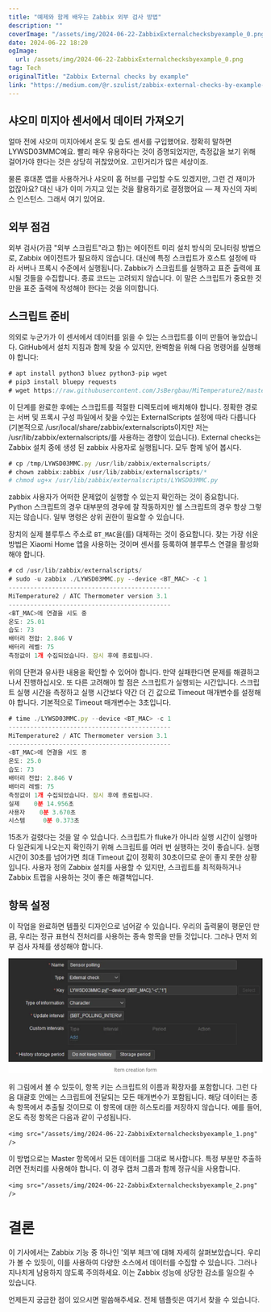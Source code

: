 ```yaml
---
title: "예제와 함께 배우는 Zabbix 외부 검사 방법"
description: ""
coverImage: "/assets/img/2024-06-22-ZabbixExternalchecksbyexample_0.png"
date: 2024-06-22 18:20
ogImage: 
  url: /assets/img/2024-06-22-ZabbixExternalchecksbyexample_0.png
tag: Tech
originalTitle: "Zabbix External checks by example"
link: "https://medium.com/@r.szulist/zabbix-external-checks-by-example-b9d8bd5ebaaf"
---
```



## 샤오미 미지아 센서에서 데이터 가져오기

얼마 전에 샤오미 미지아에서 온도 및 습도 센서를 구입했어요. 정확히 말하면 LYWSD03MMC예요. 빨리 매우 유용하다는 것이 증명되었지만, 측정값을 보기 위해 걸어가야 한다는 것은 상당히 귀찮았어요. 고민거리가 많은 세상이죠.

물론 휴대폰 앱을 사용하거나 샤오미 홈 허브를 구입할 수도 있겠지만, 그런 건 재미가 없잖아요? 대신 내가 이미 가지고 있는 것을 활용하기로 결정했어요 — 제 자신의 자비스 인스턴스. 그래서 여기 있어요.

## 외부 점검

<div class="content-ad"></div>

외부 검사(가끔 "외부 스크립트"라고 함)는 에이전트 미리 설치 방식의 모니터링 방법으로, Zabbix 에이전트가 필요하지 않습니다. 대신에 특정 스크립트가 호스트 설정에 따라 서버나 프록시 수준에서 실행됩니다. Zabbix가 스크립트를 실행하고 표준 출력에 표시될 것들을 수집합니다. 종료 코드는 고려되지 않습니다. 이 말은 스크립트가 중요한 것만을 표준 출력에 작성해야 한다는 것을 의미합니다.

## 스크립트 준비

의외로 누군가가 이 센서에서 데이터를 읽을 수 있는 스크립트를 이미 만들어 놓았습니다. GitHub에서 설치 지침과 함께 찾을 수 있지만, 완벽함을 위해 다음 명령어를 실행해야 합니다:

```js
# apt install python3 bluez python3-pip wget
# pip3 install bluepy requests
# wget https://raw.githubusercontent.com/JsBergbau/MiTemperature2/master/LYWSD03MMC.py -O /tmp/LYWSD03MMC.py
```

<div class="content-ad"></div>

이 단계를 완료한 후에는 스크립트를 적절한 디렉토리에 배치해야 합니다. 정확한 경로는 서버 및 프록시 구성 파일에서 찾을 수있는 ExternalScripts 설정에 따라 다릅니다 (기본적으로 /usr/local/share/zabbix/externalscripts이지만 저는 /usr/lib/zabbix/externalscripts/를 사용하는 경향이 있습니다). External checks는 Zabbix 설치 중에 생성 된 zabbix 사용자로 실행됩니다. 모두 함께 넣어 봅시다.

```js
# cp /tmp/LYWSD03MMC.py /usr/lib/zabbix/externalscripts/
# chown zabbix:zabbix /usr/lib/zabbix/externalscripts/*
# chmod ug+x /usr/lib/zabbix/externalscripts/LYWSD03MMC.py
```

zabbix 사용자가 어떠한 문제없이 실행할 수 있는지 확인하는 것이 중요합니다. Python 스크립트의 경우 대부분의 경우에 잘 작동하지만 쉘 스크립트의 경우 항상 그렇지는 않습니다. 일부 명령은 상위 권한이 필요할 수 있습니다.

장치의 실제 블루투스 주소로 `BT_MAC`을(를) 대체하는 것이 중요합니다. 찾는 가장 쉬운 방법은 Xiaomi Home 앱을 사용하는 것이며 센서를 등록하여 블루투스 연결을 활성화해야 합니다.

<div class="content-ad"></div>

```js
# cd /usr/lib/zabbix/externalscripts/
# sudo -u zabbix ./LYWSD03MMC.py --device <BT_MAC> -c 1
---------------------------------------------
MiTemperature2 / ATC Thermometer version 3.1
---------------------------------------------
<BT_MAC>에 연결을 시도 중
온도: 25.01
습도: 73
배터리 전압: 2.846 V
배터리 레벨: 75
측정값이 1개 수집되었습니다. 잠시 후에 종료됩니다.
```

위의 단편과 유사한 내용을 확인할 수 있어야 합니다. 만약 실패한다면 문제를 해결하고 나서 진행하십시오. 또 다른 고려해야 할 점은 스크립트가 실행되는 시간입니다. 스크립트 실행 시간을 측정하고 실행 시간보다 약간 더 긴 값으로 Timeout 매개변수를 설정해야 합니다. 기본적으로 Timeout 매개변수는 3초입니다. 

```js
# time ./LYWSD03MMC.py --device <BT_MAC> -c 1
---------------------------------------------
MiTemperature2 / ATC Thermometer version 3.1
---------------------------------------------
<BT_MAC>에 연결을 시도 중
온도: 25.0
습도: 73
배터리 전압: 2.846 V
배터리 레벨: 75
측정값이 1개 수집되었습니다. 잠시 후에 종료됩니다.
실제    0분 14.956초
사용자    0분 3.670초
시스템     0분 0.373초
```

15초가 걸렸다는 것을 알 수 있습니다. 스크립트가 fluke가 아니라 실행 시간이 실행마다 일관되게 나오는지 확인하기 위해 스크립트를 여러 번 실행하는 것이 좋습니다. 실행 시간이 30초를 넘어가면 최대 Timeout 값이 정확히 30초이므로 운이 좋지 못한 상황입니다. 사용자 정의 Zabbix 설치를 사용할 수 있지만, 스크립트를 최적화하거나 Zabbix 트랩을 사용하는 것이 좋은 해결책입니다.


<div class="content-ad"></div>

## 항목 설정

이 작업을 완료하면 템플릿 디자인으로 넘어갈 수 있습니다. 우리의 출력물이 평문인 만큼, 우리는 정규 표현식 전처리를 사용하는 종속 항목을 만들 것입니다. 그러나 먼저 외부 검사 자체를 생성해야 합니다.

![image](/assets/img/2024-06-22-ZabbixExternalchecksbyexample_0.png)

위 그림에서 볼 수 있듯이, 항목 키는 스크립트의 이름과 확장자를 포함합니다. 그런 다음 대괄호 안에는 스크립트에 전달되는 모든 매개변수가 포함됩니다. 해당 데이터는 종속 항목에서 추출될 것이므로 이 항목에 대한 히스토리를 저장하지 않습니다. 예를 들어, 온도 측정 항목은 다음과 같이 구성됩니다.

<div class="content-ad"></div>

`<img src="/assets/img/2024-06-22-ZabbixExternalchecksbyexample_1.png" />`

이 방법으로는 Master 항목에서 모든 데이터를 그대로 복사합니다. 특정 부분만 추출하려면 전처리를 사용해야 합니다. 이 경우 캡처 그룹과 함께 정규식을 사용합니다.

`<img src="/assets/img/2024-06-22-ZabbixExternalchecksbyexample_2.png" />`

# 결론

<div class="content-ad"></div>

이 기사에서는 Zabbix 기능 중 하나인 '외부 체크'에 대해 자세히 살펴보았습니다. 우리가 볼 수 있듯이, 이를 사용하여 다양한 소스에서 데이터를 수집할 수 있습니다. 그러나 지나치게 남용하지 않도록 주의하세요. 이는 Zabbix 성능에 상당한 감소를 일으킬 수 있습니다.

언제든지 궁금한 점이 있으시면 말씀해주세요. 전체 템플릿은 여기서 찾을 수 있습니다.